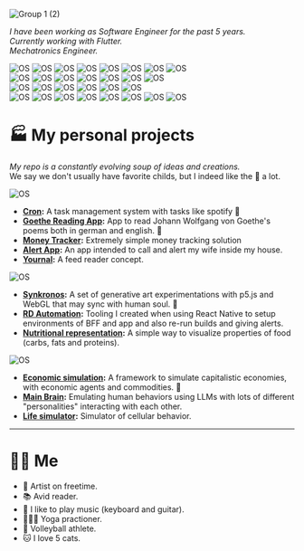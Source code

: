![Group 1 (2)](https://github.com/pietroid/pietroid/assets/22605271/517f75d4-8efe-4bea-95d0-aa5de46d3103)

_I have been working as Software Engineer for the past 5 years._ <br/>
_Currently working with Flutter._ <br/>
_Mechatronics Engineer._ <br/>

![OS](https://img.shields.io/badge/2021-informational?color=2f5499) ![OS](https://img.shields.io/badge/@QuintoAndar-3+%20Years-informational?labelColor=e88707) 
![OS](https://img.shields.io/badge/Flutter-informational?logo=flutter&color=36a128&logoColor=white) 
![OS](https://img.shields.io/badge/Swift-informational?logo=swift&color=133b0e&logoColor=white) 
![OS](https://img.shields.io/badge/Firebase-informational?logo=firebase&color=133b0e&logoColor=white) 
![OS](https://img.shields.io/badge/Flutter%20Bloc-informational?color=133b0e&logoColor=white) 
![OS](https://img.shields.io/badge/Google%20Maps-informational?color=133b0e&logoColor=white) 
![OS](https://img.shields.io/badge/FCM-informational?color=133b0e&logoColor=white)
<br/>
![OS](https://img.shields.io/badge/2020-informational?color=2f5499)
![OS](https://img.shields.io/badge/@RaiaDrogasil-1%20Year-informational?color=2f5499&labelColor=6b4009)
![OS](https://img.shields.io/badge/React%20Native-informational?logo=react&color=36a128&logoColor=white)
![OS](https://img.shields.io/badge/Node.js-informational?logo=node.js&color=36a128&logoColor=white)
![OS](https://img.shields.io/badge/Typescript-informational?logo=typescript&color=36a128&logoColor=white)
![OS](https://img.shields.io/badge/GraphQL-informational?logo=graphql&color=133b0e&logoColor=white)
![OS](https://img.shields.io/badge/MongoDB-informational?logo=mongodb&color=133b0e&logoColor=white)
<br/>
![OS](https://img.shields.io/badge/2019-informational?color=2f5499) 
![OS](https://img.shields.io/badge/@Indigo%20Labs-1%20Year-informational?color=2f5499&labelColor=6b4009) 
![OS](https://img.shields.io/badge/Android-informational?logo=android&color=36a128&logoColor=white)
![OS](https://img.shields.io/badge/Node.js-informational?logo=node.js&color=133b0e&logoColor=white)
![OS](https://img.shields.io/badge/EC2-informational?logo=amazon-ec2&color=133b0e&logoColor=white)
![OS](https://img.shields.io/badge/MySQL-informational?logo=mysql&color=133b0e&logoColor=white)
<br/>
![OS](https://img.shields.io/badge/2014-informational?color=2f5499) 
![OS](https://img.shields.io/badge/@Mechatronics%20Engineering%20Degree-5%20Years-informational?color=2f5499&labelColor=6b4009) 
![OS](https://img.shields.io/badge/Android-informational?logo=android&color=133b0e&logoColor=white)
![OS](https://img.shields.io/badge/Arduino-informational?logo=arduino&color=133b0e&logoColor=white)
![OS](https://img.shields.io/badge/Python-informational?logo=python&color=133b0e&logoColor=white)
![OS](https://img.shields.io/badge/Embedded%20C-informational?logo=C&color=133b0e&logoColor=white)
![OS](https://img.shields.io/badge/Assembly-informational?logo=assembly&color=133b0e&logoColor=white)
![OS](https://img.shields.io/badge/Unity-informational?logo=unity&color=133b0e&logoColor=white)


# 🏭 My personal projects

_My repo is a constantly evolving soup of ideas and creations._
<br/>
We say we don't usually have favorite childs, but I indeed like the 🥇 a lot.

![OS](https://img.shields.io/badge/Flutter-informational?logo=flutter&color=purple) 
* **[Cron](https://github.com/pietroid/cron):** A task management system with tasks like spotify 🥇
* **[Goethe Reading App](https://github.com/pietroid/goethe-reading-app):** App to read Johann Wolfgang von Goethe's poems both in german and english. 🥇
* **[Money Tracker](https://github.com/pietroid/money_tracker):** Extremely simple money tracking solution
* **[Alert App](https://github.com/pietroid/alert_app):** An app intended to call and alert my wife inside my house.
* **[Yournal](https://github.com/pietroid/yournal-flutter):** A feed reader concept.

![OS](https://img.shields.io/badge/Javascript-informational?logo=javascript&color=purple)
* **[Synkronos](https://github.com/pietroid/synkronos):** A set of generative art experimentations with p5.js and WebGL that may sync with human soul. 🥇
* **[RD Automation](https://github.com/pietroid/rd_automation):** Tooling I created when using React Native to setup environments of BFF and app and also re-run builds and giving alerts.
* **[Nutritional representation](https://github.com/pietroid/nutritional-representation):** A simple way to visualize properties of food (carbs, fats and proteins).

![OS](https://img.shields.io/badge/Python-informational?logo=python&color=purple) 
* **[Economic simulation](https://github.com/pietroid/economic-simulation):** A framework to simulate capitalistic economies, with economic agents and commodities. 🥇
* **[Main Brain](https://github.com/pietroid/mainbrain):** Emulating human behaviors using LLMs with lots of different "personalities" interacting with each other.
* **[Life simulator](https://github.com/pietroid/life-simulator):** Simulator of cellular behavior.
* **

# 🧑🏾 Me

* 🎨 Artist on freetime.
* 📚 Avid reader.
* 🎹 I like to play music (keyboard and guitar).
* 🧘🏾‍♂️ Yoga practioner.
* 🏐 Volleyball athlete.
* 🐱 I love 5 cats.


